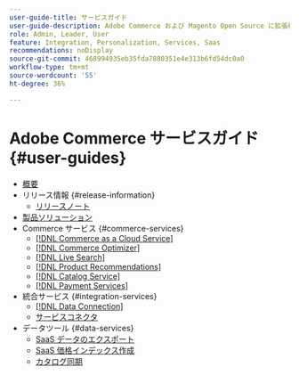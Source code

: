 ```yaml
---
user-guide-title: サービスガイド
user-guide-description: Adobe Commerce および Magento Open Source に拡張機能を提供するホストサービスのドキュメントとリソース。
role: Admin, Leader, User
feature: Integration, Personalization, Services, Saas
recommendations: noDisplay
source-git-commit: 468994935eb35fda7880351e4e313b6fd54dc0a0
workflow-type: tm+mt
source-wordcount: '55'
ht-degree: 36%

---
```


# Adobe Commerce サービスガイド {#user-guides}

- [概要](home.md)
- リリース情報 {#release-information}
   - [リリースノート](/help/landing/release-notes-all.md)
- [製品ソリューション](product-solutions.md)
- Commerce サービス {#commerce-services}
   - [[!DNL Commerce as a Cloud Service]](https://experienceleague.adobe.com/ja/docs/commerce/cloud-service/overview)
   - [[!DNL Commerce Optimizer]](https://experienceleague.adobe.com/ja/docs/commerce/optimizer/overview)
   - [[!DNL Live Search]](https://experienceleague.adobe.com/docs/commerce/live-search/overview.html?lang=ja)
   - [[!DNL Product Recommendations]](https://experienceleague.adobe.com/docs/commerce/product-recommendations/guide-overview.html?lang=ja)
   - [[!DNL Catalog Service]](https://experienceleague.adobe.com/docs/commerce/catalog-service/guide-overview.html?lang=ja)
   - [[!DNL Payment Services]](https://experienceleague.adobe.com/docs/commerce/payment-services/guide-overview.html?lang=ja)
- 統合サービス {#integration-services}
   - [[!DNL Data Connection]](https://experienceleague.adobe.com/docs/commerce/data-connection/overview.html?lang=ja)
   - [サービスコネクタ](/help/landing/saas.md)
- データツール {#data-services}
   - [SaaS データのエクスポート ](https://experienceleague.adobe.com/docs/commerce/saas-data-export/overview.html?lang=ja)
   - [SaaS 価格インデックス作成 ](https://experienceleague.adobe.com/docs/commerce/price-indexer/price-indexing.html?lang=ja)
   - [カタログ同期](/help/landing/catalog-sync.md)
